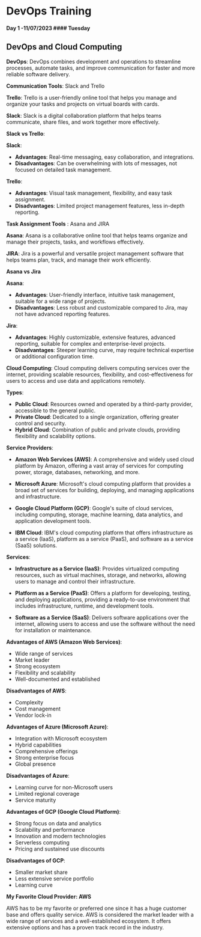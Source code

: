 # DevOps Training


#### Day 1 -11/07/2023                                                                          #### Tuesday


## DevOps and Cloud Computing

**DevOps**: DevOps combines development and operations to streamline processes, automate tasks, and improve communication for faster and more reliable software delivery.

**Communication Tools**: Slack and Trello

**Trello**: Trello is a user-friendly online tool that helps you manage and organize your tasks and projects on virtual boards with cards.

**Slack**: Slack is a digital collaboration platform that helps teams communicate, share files, and work together more effectively.

**Slack vs Trello**:

**Slack**:
- **Advantages**: Real-time messaging, easy collaboration, and integrations.
- **Disadvantages**: Can be overwhelming with lots of messages, not focused on detailed task management.

**Trello**:
- **Advantages**: Visual task management, flexibility, and easy task assignment.
- **Disadvantages**: Limited project management features, less in-depth reporting.

**Task Assignment Tools** : Asana and JIRA

**Asana**: Asana is a collaborative online tool that helps teams organize and manage their projects, tasks, and workflows effectively.

**JIRA**: Jira is a powerful and versatile project management software that helps teams plan, track, and manage their work efficiently.

**Asana vs Jira**

**Asana**:
- **Advantages**: User-friendly interface, intuitive task management, suitable for a wide range of projects.
- **Disadvantages**: Less robust and customizable compared to Jira, may not have advanced reporting features.

**Jira**:
- **Advantages**: Highly customizable, extensive features, advanced reporting, suitable for complex and enterprise-level projects.
- **Disadvantages**: Steeper learning curve, may require technical expertise or additional configuration time.

**Cloud Computing**: Cloud computing delivers computing services over the internet, providing scalable resources, flexibility, and cost-effectiveness for users to access and use data and applications remotely.

**Types**:
- **Public Cloud**: Resources owned and operated by a third-party provider, accessible to the general public.
- **Private Cloud**: Dedicated to a single organization, offering greater control and security.
- **Hybrid Cloud**: Combination of public and private clouds, providing flexibility and scalability options.

**Service Providers**:
- **Amazon Web Services (AWS)**: A comprehensive and widely used cloud platform by Amazon, offering a vast array of services for computing power, storage, databases, networking, and more.

- **Microsoft Azure**: Microsoft's cloud computing platform that provides a broad set of services for building, deploying, and managing applications and infrastructure.

- **Google Cloud Platform (GCP)**: Google's suite of cloud services, including computing, storage, machine learning, data analytics, and application development tools.

- **IBM Cloud**: IBM's cloud computing platform that offers infrastructure as a service (IaaS), platform as a service (PaaS), and software as a service (SaaS) solutions.

**Services**:
- **Infrastructure as a Service (IaaS)**: Provides virtualized computing resources, such as virtual machines, storage, and networks, allowing users to manage and control their infrastructure.

- **Platform as a Service (PaaS)**: Offers a platform for developing, testing, and deploying applications, providing a ready-to-use environment that includes infrastructure, runtime, and development tools.

- **Software as a Service (SaaS)**: Delivers software applications over the internet, allowing users to access and use the software without the need for installation or maintenance.

**Advantages of AWS (Amazon Web Services)**:
- Wide range of services
- Market leader
- Strong ecosystem
- Flexibility and scalability
- Well-documented and established

**Disadvantages of AWS**:
- Complexity
- Cost management
- Vendor lock-in

**Advantages of Azure (Microsoft Azure)**:
- Integration with Microsoft ecosystem
- Hybrid capabilities
- Comprehensive offerings
- Strong enterprise focus
- Global presence

**Disadvantages of Azure**:
- Learning curve for non-Microsoft users
- Limited regional coverage
- Service maturity

**Advantages of GCP (Google Cloud Platform)**:
- Strong focus on data and analytics
- Scalability and performance
- Innovation and modern technologies
- Serverless computing
- Pricing and sustained use discounts

**Disadvantages of GCP**:
- Smaller market share
- Less extensive service portfolio
- Learning curve

**My Favorite Cloud Provider: AWS**

AWS has to be my favorite or preferred one since it has a huge customer base and offers quality service. AWS is considered the market leader with a wide range of services and a well-established ecosystem. It offers extensive options and has a proven track record in the industry.

